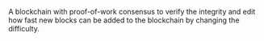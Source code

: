 A blockchain with proof-of-work consensus to verify the integrity and edit how fast new blocks can be added to the blockchain by changing the difficulty.
